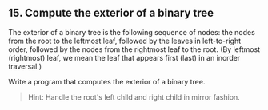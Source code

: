 ## 15. Compute the exterior of a binary tree

The exterior of a binary tree is the following sequence of nodes: the nodes from the root to the leftmost leaf, followed by the leaves in left-to-right order, followed by the nodes from the rightmost leaf to the root. (By leftmost (rightmost) leaf, we mean the leaf that appears first (last) in an inorder traversal.)

Write a program that computes the exterior of a binary tree.

> Hint: Handle the root's left child and right child in mirror fashion.
